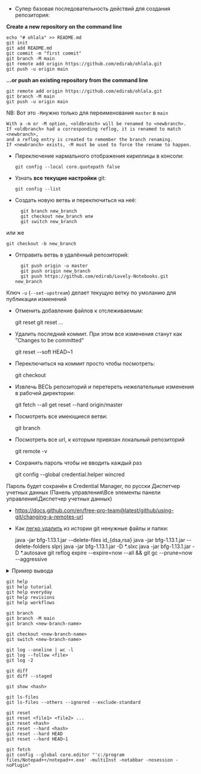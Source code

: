 - Супер базовая последовательность действий для создания репозитория:

**Create a new repository on the command line**
    
    echo "# ohlala" >> README.md
    git init
    git add README.md
    git commit -m "first commit"
    git branch -M main
    git remote add origin https://github.com/edirab/ohlala.git
    git push -u origin main

**…or push an existing repository from the command line**

    git remote add origin https://github.com/edirab/ohlala.git
    git branch -M main
    git push -u origin main

NB: Вот это `-M`нужно только для переименования `master` в `main` 
 
    With a -m or -M option, <oldbranch> will be renamed to <newbranch>. 
    If <oldbranch> had a corresponding reflog, it is renamed to match <newbranch>, 
    and a reflog entry is created to remember the branch renaming. 
    If <newbranch> exists, -M must be used to force the rename to happen.


- Переключение нармального отображения кириллицы в консоли:

    `git config --local core.quotepath false`

- Узнать **все текущие настройки** git:

	`git config --list`

- Создать новую ветвь и переключиться на неё:

        git branch new_branch
        git checkout new_branch или 
        git switch new_branch	
или же

    git checkout -b new_branch


- Отправить ветвь в удалённый репозиторий:

        git push origin -u master
        git push origin new_branch
        git push https://github.com/edirab/Lovely-Notebooks.git new_branch
    
Ключ `-u` (`--set-upstream`) делает текущую ветку по умоланию для публикации изменений

- Отменить добавление файлов к отслеживаемым:

	git reset
	git reset <file1> <file2> ...


- Удалить последний коммит. При этом все изменения станут как  "Changes to be committed"

	git reset --soft HEAD~1
	
- Переключиться на коммит просто чтобы посмотреть:

	git checkout <hash-value>
	
- Извлечь ВЕСЬ репозиторий и перетереть нежелательные изменения в рабочей директории:

	git fetch --all
	get reset --hard origin/master
	
- Посмотреть все имеющиеся ветви:

	git branch
	
- Посмотреть все url, к которым привязан локальный репозиторий


	git remote -v
	
- Сохранить пароль чтобы не вводить каждый раз

	git config --global credential.helper wincred


Пароль будет сохранён в Credential Manager, по русски Диспетчер учетных данных (Панель управления\Все элементы панели управления\Диспетчер учетных данных)

- https://docs.github.com/en/free-pro-team@latest/github/using-git/changing-a-remotes-url




- Как [легко удалить](https://rtyley.github.io/bfg-repo-cleaner/) из истории git ненужные файлы и папки:

	java -jar bfg-1.13.1.jar --delete-files id_{dsa,rsa}
	java -jar bfg-1.13.1.jar --delete-folders slprj
	java -jar bfg-1.13.1.jar -D *.slxc
	java -jar bfg-1.13.1.jar -D *.autosave
	git reflog expire --expire=now --all && git gc --prune=now --aggressive
	
<details>
<summary>Пример вывода</summary>

```shell

	E:\University\11sem\Курсовой_2>java -jar bfg-1.13.1.jar -D *.autosave

	Using repo : E:\University\11sem\Курсовой_2\.git

	Found 34 objects to protect
	Found 2 commit-pointing refs : HEAD, refs/heads/master

	Protected commits
	-----------------

	These are your protected commits, and so their contents will NOT be altered:

	 * commit c9f6ec2c (protected by 'HEAD')

	Cleaning
	--------

	Found 9 commits
	Cleaning commits:       100% (9/9)
	Cleaning commits completed in 154 ms.

	Updating 1 Ref
	--------------

			Ref                 Before     After
			---------------------------------------
			refs/heads/master | c9f6ec2c | c6542536

	Updating references:    100% (1/1)
	...Ref update completed in 13 ms.

	Commit Tree-Dirt History
	------------------------

			Earliest      Latest
			|                  |
			 . . . . .  . D m m

			D = dirty commits (file tree fixed)
			m = modified commits (commit message or parents changed)
			. = clean commits (no changes to file tree)

									Before     After
			-------------------------------------------
			First modified commit | b5bf9576 | 38aab685
			Last dirty commit     | b5bf9576 | 38aab685

	Deleted files
	-------------

			Filename               Git id
			-----------------------------------------
			forward.slx.autosave | 3ba09fa7 (23,7 KB)


	In total, 5 object ids were changed. Full details are logged here:

			E:\University\11sem\Курсовой_2.bfg-report\2020-12-24\23-53-42

	BFG run is complete! When ready, run: git reflog expire --expire=now --all && git gc --prune=now --aggressive
```

</details>

	git help
	git help tutorial
	git help everyday
	git help revisions
	git help workflows

	git branch
	git branch -M main
	git branch <new-branch-name>
	
	git checkout <new-branch-name>
	git switch <new-branch-name>

	git log --oneline | wc -l
	git log --follow <file>
	git log -2
	
	git diff
	git diff --staged
	
	git show <hash>
	
	git ls-files
	git ls-files --others --ignored --exclude-standard
	
	git reset
	git reset <file1> <file2> ...
	git reset <hash>
	git reset --hard <hash>
	git reset --hard HEAD
	git reset --hard HEAD~1
	
	git fetch
	git config --global core.editor "'c:/program files/Notepad++/notepad++.exe' -multiInst -notabbar -nosession -noPlugin"
	
